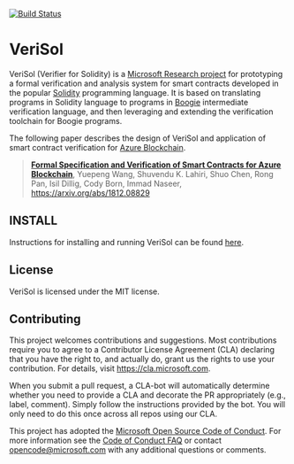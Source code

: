 
[![Build Status](https://shuvendu-lahiri.visualstudio.com/VeriSol%20Azure%20pipeline%20Build/_apis/build/status/microsoft.verisol?branchName=shuvendu-azure-pipelines)](https://shuvendu-lahiri.visualstudio.com/VeriSol%20Azure%20pipeline%20Build/_build/latest?definitionId=3&branchName=shuvendu-azure-pipelines)

# VeriSol

VeriSol (Verifier for Solidity) is a [Microsoft Research project](https://www.microsoft.com/en-us/research/project/verisol-a-formal-verifier-for-solidity-based-smart-contracts/) for prototyping a formal verification and analysis system for smart contracts developed in the popular [Solidity](https://solidity.readthedocs.io/) programming language. It is based on translating
programs in Solidity language to programs in [Boogie](https://github.com/boogie-org/boogie) intermediate 
verification language, and then leveraging and extending the verification toolchain for Boogie programs. 

The following paper describes the design of VeriSol and application of smart contract verification for [Azure Blockchain](https://azure.microsoft.com/en-us/solutions/blockchain/).

> [__Formal Specification and Verification of Smart Contracts for Azure Blockchain__](https://www.microsoft.com/en-us/research/publication/formal-specification-and-verification-of-smart-contracts-for-azure-blockchain/),  Yuepeng Wang, Shuvendu K. Lahiri, Shuo Chen, Rong Pan, Isil Dillig, Cody Born, Immad Naseer, https://arxiv.org/abs/1812.08829

## INSTALL

Instructions for installing and running VeriSol can be found [here](https://github.com/Microsoft/verisol/blob/master/INSTALL.md
).

## License
VeriSol is licensed under the MIT license. 

## Contributing

This project welcomes contributions and suggestions.  Most contributions require you to agree to a
Contributor License Agreement (CLA) declaring that you have the right to, and actually do, grant us
the rights to use your contribution. For details, visit https://cla.microsoft.com.

When you submit a pull request, a CLA-bot will automatically determine whether you need to provide
a CLA and decorate the PR appropriately (e.g., label, comment). Simply follow the instructions
provided by the bot. You will only need to do this once across all repos using our CLA.

This project has adopted the [Microsoft Open Source Code of Conduct](https://opensource.microsoft.com/codeofconduct/).
For more information see the [Code of Conduct FAQ](https://opensource.microsoft.com/codeofconduct/faq/) or
contact [opencode@microsoft.com](mailto:opencode@microsoft.com) with any additional questions or comments.
